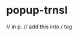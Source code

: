popup-trnsl
===========

// in p.
// add this into /<head/> tag

<script type="text/javascript">
    $(function() {
      $(".js__p_start, .js__p_another_start").simplePopup();
    });
</script>
